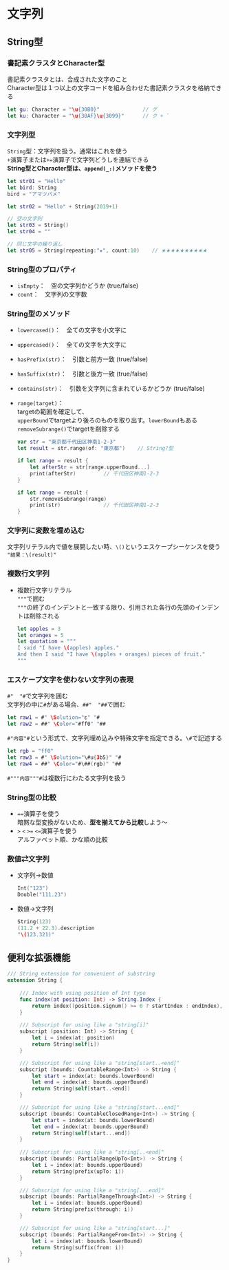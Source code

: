 # 文字列

## String型

### 書記素クラスタとCharacter型

書記素クラスタとは、合成された文字のこと  
Character型は１つ以上の文字コードを組み合わせた書記素クラスタを格納できる

```swift
let gu: Character = "\u{30B0}"              // グ
let ku: Character = "\u{30AF}\u{3099}"      // ク + ゛
```

### 文字列型

`String`型：文字列を扱う。通常はこれを使う  
`+`演算子または`+=`演算子で文字列どうしを連結できる  
**String型とCharacter型は、`append(_:)`メソッドを使う**

```swift
let str01 = "Hello"
let bird: String
bird = "アマツバメ"

let str02 = "Hello" + String(2019+1)

// 空の文字列
let str03 = String()
let str04 = ""

// 同じ文字の繰り返し
let str05 = String(repeating:"★", count:10)    // ★★★★★★★★★★
```

### String型のプロパティ

- `isEmpty`：　空の文字列かどうか (true/false)
- `count`：　文字列の文字数

### String型のメソッド

- `lowercased()`：　全ての文字を小文字に
- `uppercased()`：　全ての文字を大文字に
- `hasPrefix(str)`：　引数と前方一致 (true/false)
- `hasSuffix(str)`：　引数と後方一致 (true/false)
- `contains(str)`：　引数を文字列に含まれているかどうか (true/false)
- `range(target)`：  
    targetの範囲を確定して、  
    `upperBound`でtargetより後ろのものを取り出す。`lowerBound`もある  
    `removeSubrange()`でtargetを削除する

    ```swift
    var str = "東京都千代田区神南1-2-3"
    let result = str.range(of: "東京都")    // String?型

    if let range = result {
        let afterStr = str[range.upperBound...]
        print(afterStr)         // 千代田区神南1-2-3
    }

    if let range = result {
        str.removeSubrange(range)
        print(str)              // 千代田区神南1-2-3
    }
    ```

### 文字列に変数を埋め込む

文字列リテラル内で値を展開したい時、`\()`というエスケープシーケンスを使う  
`"結果：\(result)"`

### 複数行文字列

- 複数行文字リテラル  
    `"""`で囲む  
    `"""`の終了のインデントと一致する限り、引用された各行の先頭のインデントは削除される

    ```swift
    let apples = 3
    let oranges = 5
    let quotation = """
    I said "I have \(apples) apples."
    And then I said "I have \(apples + oranges) pieces of fruit."
    """
    ```

### エスケープ文字を使わない文字列の表現

`#"  "#`で文字列を囲む  
文字列の中に`#`がある場合、``##"  "##``で囲む

```swift
let raw1 = #" \Solution="ε" "#
let raw2 = ##" \Color="#ff0" "##
```

`#"内容"#`という形式で、文字列埋め込みや特殊文字を指定できる。`\#`で記述する

```swift
let rgb = "ff0"
let raw3 = #" \Solution="\#u{3b5}" "#
let raw4 = ##" \Color="#\##(rgb)" "##
```

`#"""内容"""#`は複数行にわたる文字列を扱う

### String型の比較

- `==`演算子を使う  
    暗黙な型変換がないため、**型を揃えてから比較**しよう〜
- `>` `<` `>=` `<=`演算子を使う  
    アルファベット順、かな順の比較

### 数値⇄文字列

- 文字列→数値

    ```swift
    Int("123")
    Double("111.23")
    ```

- 数値→文字列

    ```swift
    String(123)
    (11.2 + 22.3).description
    "\(123.321)"
    ```

## 便利な拡張機能

```swift
/// String extension for convenient of substring
extension String {
    
    /// Index with using position of Int type
    func index(at position: Int) -> String.Index {
        return index((position.signum() >= 0 ? startIndex : endIndex), offsetBy: position)
    }
    
    /// Subscript for using like a "string[i]"
    subscript (position: Int) -> String {
        let i = index(at: position)
        return String(self[i])
    }

    /// Subscript for using like a "string[start..<end]"
    subscript (bounds: CountableRange<Int>) -> String {
        let start = index(at: bounds.lowerBound)
        let end = index(at: bounds.upperBound)
        return String(self[start..<end])
    }

    /// Subscript for using like a "string[start...end]"
    subscript (bounds: CountableClosedRange<Int>) -> String {
        let start = index(at: bounds.lowerBound)
        let end = index(at: bounds.upperBound)
        return String(self[start...end])
    }
    
    /// Subscript for using like a "string[..<end]"
    subscript (bounds: PartialRangeUpTo<Int>) -> String {
        let i = index(at: bounds.upperBound)
        return String(prefix(upTo: i))
    }

    /// Subscript for using like a "string[...end]"
    subscript (bounds: PartialRangeThrough<Int>) -> String {
        let i = index(at: bounds.upperBound)
        return String(prefix(through: i))
    }

    /// Subscript for using like a "string[start...]"
    subscript (bounds: PartialRangeFrom<Int>) -> String {
        let i = index(at: bounds.lowerBound)
        return String(suffix(from: i))
    }
}
```
